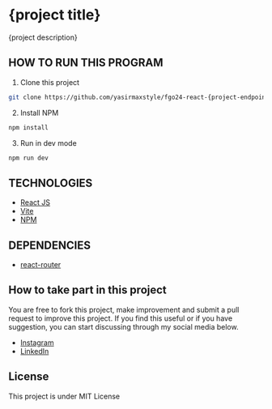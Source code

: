 # {project title}

{project description}


## HOW TO RUN THIS PROGRAM
1. Clone this project
```sh
git clone https://github.com/yasirmaxstyle/fgo24-react-{project-endpoint}
```
2. Install NPM
```sh
npm install
```
3. Run in dev mode
```sh
npm run dev
```
## TECHNOLOGIES
- [React JS](https://react.dev/)
- [Vite](https://vite.dev/)
- [NPM](https://www.npmjs.com/)

## DEPENDENCIES
- [react-router](https://www.npmjs.com/package/react-router)

## How to take part in this project
You are free to fork this project, make improvement and submit a pull request to improve this project. If you find this useful or if you have suggestion, you can start discussing through my social media below.
- [Instagram](https://www.instagram.com/yasirmaxstyle/)
- [LinkedIn](https://www.linkedin.com/in/muhamad-yasir-806230117/)

## License
This project is under MIT License